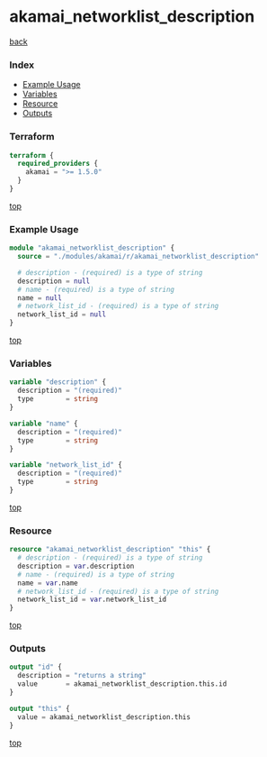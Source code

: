 # akamai_networklist_description

[back](../akamai.md)

### Index

- [Example Usage](#example-usage)
- [Variables](#variables)
- [Resource](#resource)
- [Outputs](#outputs)

### Terraform

```terraform
terraform {
  required_providers {
    akamai = ">= 1.5.0"
  }
}
```

[top](#index)

### Example Usage

```terraform
module "akamai_networklist_description" {
  source = "./modules/akamai/r/akamai_networklist_description"

  # description - (required) is a type of string
  description = null
  # name - (required) is a type of string
  name = null
  # network_list_id - (required) is a type of string
  network_list_id = null
}
```

[top](#index)

### Variables

```terraform
variable "description" {
  description = "(required)"
  type        = string
}

variable "name" {
  description = "(required)"
  type        = string
}

variable "network_list_id" {
  description = "(required)"
  type        = string
}
```

[top](#index)

### Resource

```terraform
resource "akamai_networklist_description" "this" {
  # description - (required) is a type of string
  description = var.description
  # name - (required) is a type of string
  name = var.name
  # network_list_id - (required) is a type of string
  network_list_id = var.network_list_id
}
```

[top](#index)

### Outputs

```terraform
output "id" {
  description = "returns a string"
  value       = akamai_networklist_description.this.id
}

output "this" {
  value = akamai_networklist_description.this
}
```

[top](#index)